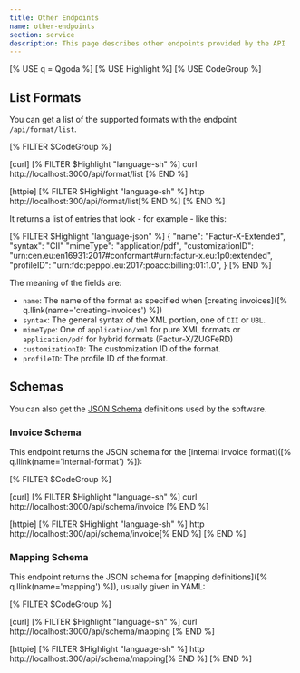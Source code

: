 ```yaml
---
title: Other Endpoints
name: other-endpoints
section: service
description: This page describes other endpoints provided by the API
---
```


<!--qgoda-no-xgettext-->

[% USE q = Qgoda %]
[% USE Highlight %]
[% USE CodeGroup %]

<!--/qgoda-no-xgettext-->

<qgoda-toc/>

## List Formats

You can get a list of the supported formats with the endpoint `/api/format/list`.

<!--qgoda-no-xgettext-->

[% FILTER $CodeGroup %]

[curl]
[% FILTER $Highlight "language-sh" %]
curl http://localhost:3000/api/format/list
[% END %]

[httpie]
[% FILTER $Highlight "language-sh" %]
http http://localhost:300/api/format/list[% END %]
[% END %]

<!--/qgoda-no-xgettext-->

It returns a list of entries that look - for example - like this:

<!--qgoda-no-xgettext-->

[% FILTER $Highlight "language-json" %]
{
"name": "Factur-X-Extended",
"syntax": "CII"
"mimeType": "application/pdf",
"customizationID": "urn:cen.eu:en16931:2017#conformant#urn:factur-x.eu:1p0:extended",
"profileID": "urn:fdc:peppol.eu:2017:poacc:billing:01:1.0",
}
[% END %]

<!--/qgoda-no-xgettext-->

The meaning of the fields are:

- `name`: The name of the format as specified when [creating invoices]([% q.llink(name='creating-invoices') %])
- `syntax`: The general syntax of the XML portion, one of `CII` or `UBL`.
- `mimeType`: One of `application/xml` for pure XML formats or `application/pdf` for hybrid formats (Factur-X/ZUGFeRD)
- `customizationID`: The customization ID of the format.
- `profileID`: The profile ID of the format.

## Schemas

You can also get the [JSON Schema](https://json-schema.org/) definitions used
by the software.

### Invoice Schema

This endpoint returns the JSON schema for the [internal invoice format]([% q.llink(name='internal-format') %]):

<!--qgoda-no-xgettext-->

[% FILTER $CodeGroup %]

[curl]
[% FILTER $Highlight "language-sh" %]
curl http://localhost:3000/api/schema/invoice
[% END %]

[httpie]
[% FILTER $Highlight "language-sh" %]
http http://localhost:300/api/schema/invoice[% END %]
[% END %]

<!--/qgoda-no-xgettext-->

### Mapping Schema

This endpoint returns the JSON schema for [mapping definitions]([% q.llink(name='mapping') %]), usually given
in YAML:

<!--qgoda-no-xgettext-->

[% FILTER $CodeGroup %]

[curl]
[% FILTER $Highlight "language-sh" %]
curl http://localhost:3000/api/schema/mapping
[% END %]

[httpie]
[% FILTER $Highlight "language-sh" %]
http http://localhost:300/api/schema/mapping[% END %]
[% END %]

<!--/qgoda-no-xgettext-->
